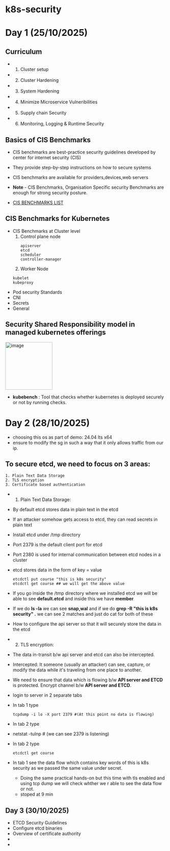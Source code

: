 # k8s-security
# Day 1 (25/10/2025)
## Curriculum

- 1. Cluster setup
- 2. Cluster Hardening
- 3. System Hardening
- 4. Minimize Microservice Vulneribilities
- 5. Supply chain Security
- 6. Monitoring, Logging & Runtime Security

## Basics of CIS Benchmarks

- CIS benchmarks are best-practice security guidelines developed by center for internet security (CIS)
- They provide step-by-step instructions on how to secure systems
- CIS benchmarks are available for providers,devices,web servers

- **Note** - CIS Benchmarks, Organisation Specific security Benchmarks are enough for strong security posture.
- [CIS BENCHMARKS LIST](https://www.cisecurity.org/cis-benchmarks)

## CIS Benchmarks for Kubernetes
  
- CIS Benchmarks at Cluster level
  1. Control plane node
     ```
     apiserver
     etcd
     scheduler
     controller-manager
     ```
  2. Worker Node
    ```
    kubelet
    kubeproxy
    ```
- Pod security Standards
- CNI
- Secrets
- General

## Security Shared Responsibility model in managed kubernetes offerings
<img width="148" height="149" alt="image" src="https://github.com/user-attachments/assets/41ca90c1-df24-4c12-898a-0e66f428a067" />

- **kubebench** : Tool that checks whether kubernetes is deployed securely or not by running checks.

# Day 2 (28/10/2025)
- choosing this os  as part of demo:  24.04 lts x64
- ensure to modify the sg in such a way that it only allows traffic from our ip.

## To secure etcd, we need to focus on 3 areas:
```
1. Plain Text Data Storage
2. TLS encryption
3. Certificate based authentication
```
- 1. Plain Text Data Storage:
     
- By default etcd stores data in plain text in the etcd
- If an attacker somehow gets access to etcd, they can read secrets in plain text
- Install etcd under /tmp directory
- Port 2379 is the default client port for etcd
- Port 2380 is used for internal communication between etcd nodes in a cluster
- etcd stores data in the form of key = value

  ```
  etcdctl put course "this is k8s security"
  etcdctl get course ## we will get the above value
  ```
- If you go inside the /tmp directory where we installed etcd we will be able to see **default.etcd** and inside this we have **member**
- If we do **ls -la** we can see **snap,wal** and if we do **grep -R "this is k8s security" .** we can see 2 matches and just do cat for both of these  
- How to configure the api server so that it will securely store the data in the etcd

- 2. TLS encryption:

- The data in-transit b/w api server and etcd can also be intercepted.
- Intercepted: It someone (usually an attacker) can see, capture, or modify the data while it's traveling from one place to another.
- We need to ensure that data which is flowing b/w **API server and ETCD** is protected. Encrypt channel b/w **API server and ETCD**.

- login to server in 2 separate tabs
- In tab 1 type
  ```
  tcpdump -i lo -X port 2379 #(At this point no data is flowing)
  ```
- In tab 2 type
- netstat -tulnp # (we can see 2379 is listening)
- In tab 2 type
  ```
  etcdctl get course
  ```
  
- In tab 1 see the data flow which contains key words of this is k8s security as we passed the same value under secret.


  - Doing the same practical hands-on but this time with tls enabled and using tcp dump we will check whther we r able to see the data flow or not.
  - stoped at 9 min
 

## Day 3 (30/10/2025)
- ETCD Security Guidelines
- Configure etcd binaries
- Overview of certificate authority
- 
- 
   
